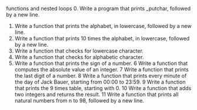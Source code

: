 functions and nested loops
0. Write a program that prints _putchar, followed by a new line.
1. Write a function that prints the alphabet, in lowercase, followed by a new line.
2. Write a function that prints 10 times the alphabet, in lowercase, followed by a new line.
3. Write a function that checks for lowercase character.
4. Write a function that checks for alphabetic character.
5. Write a function that prints the sign of a number.
6 Write a function that computes the absolute value of an integer.
7 Write a function that prints the last digit of a number.
8 Write a function that prints every minute of the day of Jack Bauer, starting from 00:00 to 23:59.
9 Write a function that prints the 9 times table, starting with 0.
10 Write a function that adds two integers and returns the result.
11 Write a function that prints all natural numbers from n to 98, followed by a new line.
